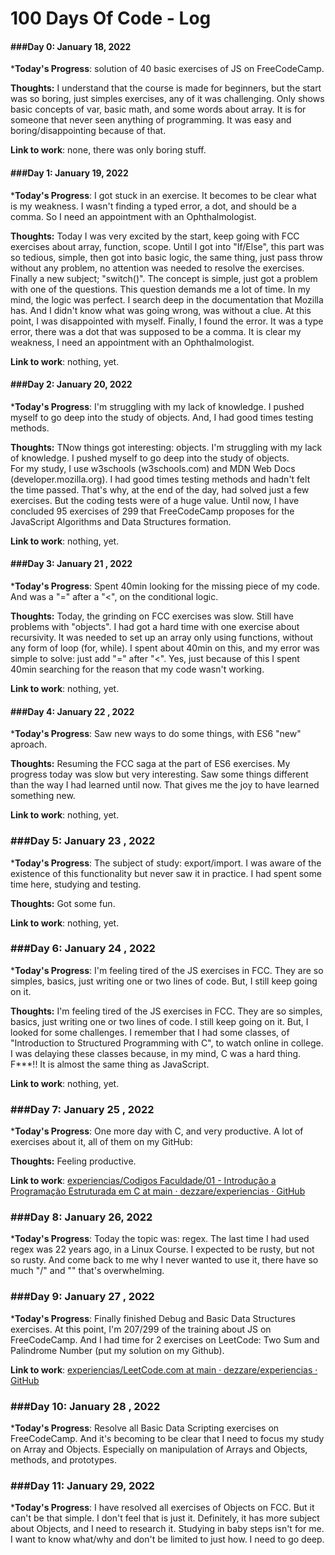 # 100 Days Of Code - Log

#### ###Day 0: January 18, 2022

***Today's Progress**: solution of 40 basic exercises of JS on FreeCodeCamp.

**Thoughts:** I understand that the course is made for beginners, but the start was so boring, just simples exercises, any of it was challenging. Only shows basic concepts of var, basic math, and some words about array. It is for someone that never seen anything of programming. It was easy and boring/disappointing because of that.

**Link to work**: none, there was only boring stuff.

#### 

#### ###Day 1: January 19, 2022

***Today's Progress**: I got stuck in an exercise. It becomes to be clear what is my weakness.
I wasn't finding a typed error, a dot, and should be a comma. So I need an appointment with an Ophthalmologist. 

**Thoughts:** Today I was very excited by the start, keep going with FCC exercises about array, function, scope. Until I got into "If/Else", this part was so tedious, simple, then got into basic logic, the same thing, just pass throw without any problem, no attention was needed to resolve the exercises. 
Finally a new subject; "switch()". The concept is simple, just got a problem with one of the questions. This question demands me a lot of time. In my mind, the logic was perfect. I search deep in the documentation that Mozilla has. And I didn't know what was going wrong, was without a clue. At this point, I was disappointed with myself. 
Finally, I found the error. It was a type error, there was a dot that was supposed to be a comma. It is clear my weakness, I need an appointment with an Ophthalmologist.

**Link to work**: nothing, yet.

#### ###Day 2: January 20, 2022

***Today's Progress**: I'm struggling with my lack of knowledge. I pushed myself to go deep into the study of objects.  And, I had good times testing methods.

**Thoughts:** TNow things got interesting: objects. I'm struggling with my lack of knowledge. I pushed myself to go deep into the study of objects.  
For my study, I use w3schools (w3schools.com) and MDN Web Docs (developer.mozilla.org). I had good times testing methods and hadn't felt the time passed. That's why, at the end of the day, had solved just a few exercises. But the coding tests were of a huge value.
Until now, I have concluded 95 exercises of 299 that FreeCodeCamp proposes for the JavaScript Algorithms and Data Structures formation.

**Link to work**: nothing, yet.

#### ###Day 3: January 21 , 2022

***Today's Progress**: Spent 40min looking for the missing piece of my code. And was a "=" after a "<", on the conditional logic.

**Thoughts:** Today, the grinding on FCC exercises was slow. Still have problems with "objects". I had got a hard time with one exercise about recursivity.
It was needed to set up an array only using functions, without any form of loop (for, while). I spent about 40min on this, and my error was simple to solve: just add "=" after "<". Yes, just because of this I spent 40min searching for the reason that my code wasn't working.

**Link to work**: nothing, yet.

#### ###Day 4: January 22 , 2022

***Today's Progress**: Saw new ways to do some things, with ES6 "new" aproach.

**Thoughts:** Resuming the FCC saga at the part of ES6 exercises. My progress today was slow but very interesting. Saw some things different than the way I had learned until now. That gives me the joy to have learned something new. 

**Link to work**: nothing, yet.

### ###Day 5: January 23 , 2022

***Today's Progress**: The subject of study: export/import. I was aware of the existence of this functionality but never saw it in practice. I had spent some time here, studying and testing.

**Thoughts:** Got some fun.

**Link to work**: nothing, yet.

### ###Day 6: January 24 , 2022

***Today's Progress**:  I'm feeling tired of the JS exercises in FCC. They are so simples, basics, just writing one or two lines of code. But, I still keep going on it.

**Thoughts:** I'm feeling tired of the JS exercises in FCC. They are so simples, basics, just writing one or two lines of code. I still keep going on it. But, I looked for some challenges. I remember that I had some classes, of "Introduction to Structured Programming with C", to watch online in college. I was delaying these classes because, in my mind, C was a hard thing. 
F***!! It is almost the same thing as JavaScript.

**Link to work**: nothing, yet.

### ###Day 7: January 25 , 2022

***Today's Progress**: One more day with C, and very productive. A lot of exercises about it, all of them on my GitHub:

**Thoughts:** Feeling productive.

**Link to work**: [experiencias/Codigos Faculdade/01 - Introdução a Programação Estruturada em C at main · dezzare/experiencias · GitHub](https://github.com/dezzare/experiencias/tree/main/Codigos%20Faculdade/01%20-%20Introdu%C3%A7%C3%A3o%20a%20Programa%C3%A7%C3%A3o%20Estruturada%20em%20C)

### ###Day 8: January 26, 2022

***Today's Progress**: Today the topic was: regex. The last time I had used regex was 22 years ago, in a Linux Course. I expected to be rusty, but not so rusty. And come back to me why I never wanted to use it, there have so much "/" and "\" that's overwhelming.

### ###Day 9: January 27 , 2022

***Today's Progress**: Finally finished Debug and Basic Data Structures exercises. At this point, I'm 207/299 of the training about JS on FreeCodeCamp.  And I had time for 2 exercises on LeetCode: Two Sum and Palindrome Number (put my solution on my Github). 

**Link to work**: [experiencias/LeetCode.com at main · dezzare/experiencias · GitHub](https://github.com/dezzare/experiencias/tree/main/LeetCode.com)

### ###Day 10: January 28 , 2022

***Today's Progress**: Resolve all Basic Data Scripting exercises on FreeCodeCamp. And it's becoming to be clear that I need to focus my study on Array and Objects. Especially on manipulation of Arrays and Objects, methods, and prototypes. 

### ###Day 11: January 29, 2022

***Today's Progress**: I have resolved all exercises of Objects on FCC. But it can't be that simple. I don't feel that is just it. Definitely, it has more subject about Objects, and I need to research it. Studying in baby steps isn't for me. I want to know what/why and don't be limited to just how. I need to go deep.